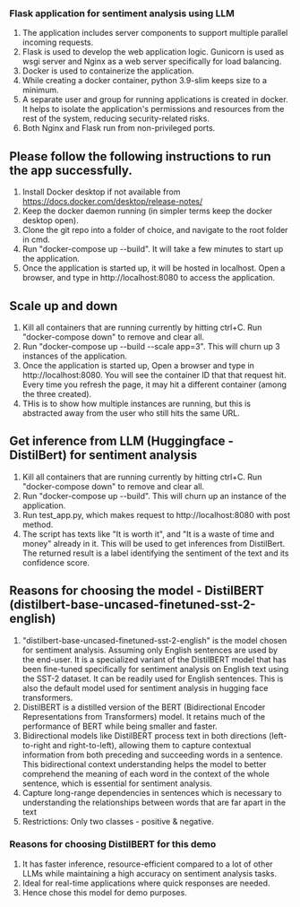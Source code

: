 ### Flask application for sentiment analysis using LLM 
1. The application includes server components to support multiple parallel incoming requests.
2. Flask is used to develop the web application logic. Gunicorn is used as wsgi server and Nginx as a web server specifically for load balancing. 
3. Docker is used to containerize the application. 
4. While creating a docker container, python 3.9-slim keeps size to a minimum. 
5. A separate user and group for running applications is created in docker. It helps to isolate the application's permissions and resources from the rest of the system, reducing security-related risks.
6. Both Nginx and Flask run from non-privileged ports.

## Please follow the following instructions to run the app successfully.

1. Install Docker desktop if not available from https://docs.docker.com/desktop/release-notes/
2. Keep the docker daemon running (in simpler terms keep the docker desktop open).
3. Clone the git repo into a folder of choice, and navigate to the root folder in cmd. 
4. Run "docker-compose up --build". It will take a few minutes to start up the application.
5. Once the application is started up, it will be hosted in localhost. Open a browser, and type in http://localhost:8080 to access the application.

## Scale up and down

1. Kill all containers that are running currently by hitting ctrl+C. Run "docker-compose down" to remove and clear all.
2. Run "docker-compose up --build --scale app=3". This will churn up 3 instances of the application. 
3. Once the application is started up, Open a browser and type in http://localhost:8080. You will see the container ID that that request hit. Every time you refresh the page, it may hit a different container (among the three created). 
4. THis is to show how multiple instances are running, but this is abstracted away from the user who still hits the same URL.

## Get inference from LLM (Huggingface - DistilBert) for sentiment analysis

1. Kill all containers that are running currently by hitting ctrl+C. Run "docker-compose down" to remove and clear all.
2. Run "docker-compose up --build". This will churn up an instance of the application. 
3. Run test_app.py, which makes request to http://localhost:8080 with post method.
4. The script has texts like "It is worth it", and "It is a waste of time and money" already in it. This will be used to get inferences from DistilBert. The returned result is a label identifying the sentiment of the text and its confidence score. 

## Reasons for choosing the model - DistilBERT (distilbert-base-uncased-finetuned-sst-2-english)

1. "distilbert-base-uncased-finetuned-sst-2-english" is the model chosen for sentiment analysis. Assuming only English sentences are used by the end-user. It is a specialized variant of the DistilBERT model that has been fine-tuned specifically for sentiment analysis on English text using the SST-2 dataset. It can be readily used for English sentences. This is also the default model used for sentiment analysis in hugging face transformers. 
2. DistilBERT is a distilled version of the BERT (Bidirectional Encoder Representations from Transformers) model. It retains much of the performance of BERT while being smaller and faster.
3. Bidirectional models like DistilBERT process text in both directions (left-to-right and right-to-left), allowing them to capture contextual information from both preceding and succeeding words in a sentence. This bidirectional context understanding helps the model to better comprehend the meaning of each word in the context of the whole sentence, which is essential for sentiment analysis.
4. Capture long-range dependencies in sentences which is necessary to understanding the relationships between words that are far apart in the text
5. Restrictions: Only two classes - positive & negative.

### Reasons for choosing DistilBERT for this demo
1. It has faster inference, resource-efficient compared to a lot of other LLMs while maintaining a high accuracy on sentiment analysis tasks.
2. Ideal for real-time applications where quick responses are needed.
3. Hence chose this model for demo purposes.

